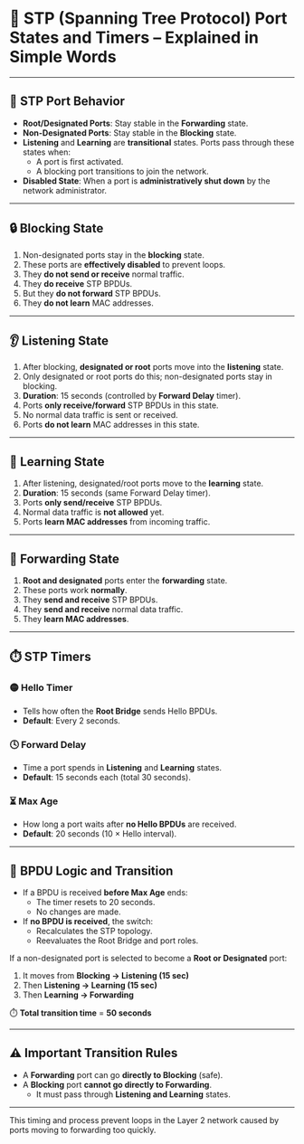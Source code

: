 
# 🧠 STP (Spanning Tree Protocol) Port States and Timers – Explained in Simple Words

---

## 🔄 STP Port Behavior

- **Root/Designated Ports**: Stay stable in the **Forwarding** state.
- **Non-Designated Ports**: Stay stable in the **Blocking** state.
- **Listening** and **Learning** are **transitional** states. Ports pass through these states when:
  - A port is first activated.
  - A blocking port transitions to join the network.
- **Disabled State**: When a port is **administratively shut down** by the network administrator.

---

## 🔒 Blocking State

1. Non-designated ports stay in the **blocking** state.
2. These ports are **effectively disabled** to prevent loops.
3. They **do not send or receive** normal traffic.
4. They **do receive** STP BPDUs.
5. But they **do not forward** STP BPDUs.
6. They **do not learn** MAC addresses.

---

## 👂 Listening State

1. After blocking, **designated or root** ports move into the **listening** state.
2. Only designated or root ports do this; non-designated ports stay in blocking.
3. **Duration**: 15 seconds (controlled by **Forward Delay** timer).
4. Ports **only receive/forward** STP BPDUs in this state.
5. No normal data traffic is sent or received.
6. Ports **do not learn** MAC addresses in this state.

---

## 📘 Learning State

1. After listening, designated/root ports move to the **learning** state.
2. **Duration**: 15 seconds (same Forward Delay timer).
3. Ports **only send/receive** STP BPDUs.
4. Normal data traffic is **not allowed** yet.
5. Ports **learn MAC addresses** from incoming traffic.

---

## 🚀 Forwarding State

1. **Root and designated** ports enter the **forwarding** state.
2. These ports work **normally**.
3. They **send and receive** STP BPDUs.
4. They **send and receive** normal data traffic.
5. They **learn MAC addresses**.

---

## ⏱️ STP Timers

### 🟡 Hello Timer
- Tells how often the **Root Bridge** sends Hello BPDUs.
- **Default**: Every 2 seconds.

### 🕓 Forward Delay
- Time a port spends in **Listening** and **Learning** states.
- **Default**: 15 seconds each (total 30 seconds).

### ⏳ Max Age
- How long a port waits after **no Hello BPDUs** are received.
- **Default**: 20 seconds (10 × Hello interval).

---

## 🔁 BPDU Logic and Transition

- If a BPDU is received **before Max Age** ends:
  - The timer resets to 20 seconds.
  - No changes are made.
- If **no BPDU is received**, the switch:
  - Recalculates the STP topology.
  - Reevaluates the Root Bridge and port roles.

If a non-designated port is selected to become a **Root or Designated** port:

1. It moves from **Blocking → Listening (15 sec)**  
2. Then **Listening → Learning (15 sec)**  
3. Then **Learning → Forwarding**

⏱️ **Total transition time** = **50 seconds**

---

## ⚠️ Important Transition Rules

- A **Forwarding** port can go **directly to Blocking** (safe).
- A **Blocking** port **cannot go directly to Forwarding**.
  - It must pass through **Listening and Learning** states.

---

This timing and process prevent loops in the Layer 2 network caused by ports moving to forwarding too quickly.
